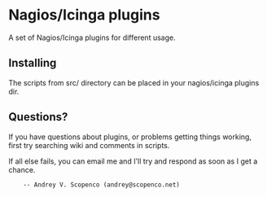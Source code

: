 Nagios/Icinga plugins
=======================

A set of Nagios/Icinga plugins for different usage.

Installing
----------

The scripts from src/ directory can be placed in your nagios/icinga plugins dir.

Questions?
----------

If you have questions about plugins, or problems getting things
working, first try searching wiki and comments in scripts.

If all else fails, you can email me and I'll try and respond as
soon as I get a chance.

        -- Andrey V. Scopenco (andrey@scopenco.net)

